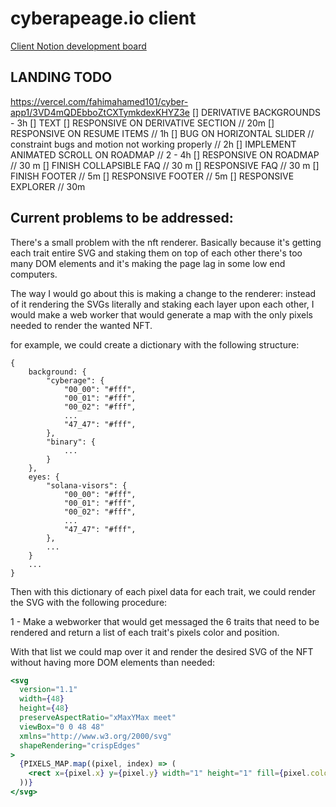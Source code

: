 # cyberapeage.io client

[Client Notion development board](https://nettle-protocol-6b2.notion.site/acf67d849f4443bfafae69c34211db4f?v=02a95b29773543e38e5826634847130b)

## LANDING TODO
https://vercel.com/fahimahamed101/cyber-app1/3VD4mQDEbboZtCXTymkdexKHYZ3e
[] DERIVATIVE BACKGROUNDS - 3h
[] TEXT
[] RESPONSIVE ON DERIVATIVE SECTION // 20m
[] RESPONSIVE ON RESUME ITEMS // 1h
[] BUG ON HORIZONTAL SLIDER // constraint bugs and motion not working properly // 2h
[] IMPLEMENT ANIMATED SCROLL ON ROADMAP // 2 - 4h
[] RESPONSIVE ON ROADMAP // 30 m
[] FINISH COLLAPSIBLE FAQ // 30 m
[] RESPONSIVE FAQ // 30 m
[] FINISH FOOTER // 5m
[] RESPONSIVE FOOTER // 5m
[] RESPONSIVE EXPLORER // 30m

## Current problems to be addressed:

There's a small problem with the nft renderer. Basically because it's getting each trait entire SVG and staking them on top of each other there's too many DOM elements and it's making the page lag in some low end computers.

The way I would go about this is making a change to the renderer: instead of it rendering the SVGs literally and staking each layer upon each other, I would make a web worker that would generate a map with the only pixels needed to render the wanted NFT.

for example, we could create a dictionary with the following structure:

```
{
    background: {
        "cyberage": {
            "00_00": "#fff",
            "00_01": "#fff",
            "00_02": "#fff",
            ...
            "47_47": "#fff",
        },
        "binary": {
            ...
        }
    },
    eyes: {
        "solana-visors": {
            "00_00": "#fff",
            "00_01": "#fff",
            "00_02": "#fff",
            ...
            "47_47": "#fff",
        },
        ...
    }
    ...
}
```

Then with this dictionary of each pixel data for each trait, we could render the SVG with the following procedure:

1 - Make a webworker that would get messaged the 6 traits that need to be rendered and return a list of each trait's pixels color and position.

With that list we could map over it and render the desired SVG of the NFT without having more DOM elements than needed:

```jsx
<svg
  version="1.1"
  width={48}
  height={48}
  preserveAspectRatio="xMaxYMax meet"
  viewBox="0 0 48 48"
  xmlns="http://www.w3.org/2000/svg"
  shapeRendering="crispEdges"
>
  {PIXELS_MAP.map((pixel, index) => (
    <rect x={pixel.x} y={pixel.y} width="1" height="1" fill={pixel.color} />
  ))}
</svg>
```
